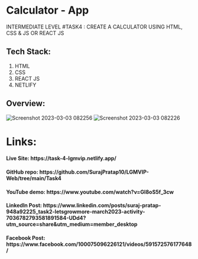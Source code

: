 # Calculator - App

INTERMEDIATE LEVEL #TASK4 : CREATE A CALCULATOR USING HTML, CSS & JS OR REACT JS

## Tech Stack:
1) HTML
2) CSS
3) REACT JS
4) NETLIFY

## Overview:

![Screenshot 2023-03-03 082256](https://user-images.githubusercontent.com/92919173/222619532-7519c8d8-d08c-4ff1-8c98-a58186587b7c.jpg)
![Screenshot 2023-03-03 082226](https://user-images.githubusercontent.com/92919173/222619539-e8f6b617-1a1f-461b-ba5c-87d99870bceb.jpg)


<h1> Links:
<h4>Live Site: https://task-4-lgmvip.netlify.app/
<h4>GitHub repo: https://github.com/SurajPratap10/LGMVIP-Web/tree/main/Task4
<h4>YouTube demo: https://www.youtube.com/watch?v=GI8oS5f_3cw
<h4>LinkedIn Post: https://www.linkedin.com/posts/suraj-pratap-948a92225_task2-letsgrowmore-march2023-activity-7036782793581891584-UDd4?utm_source=share&utm_medium=member_desktop
<h4>Facebook Post: https://www.facebook.com/100075096226121/videos/591572576177648/
